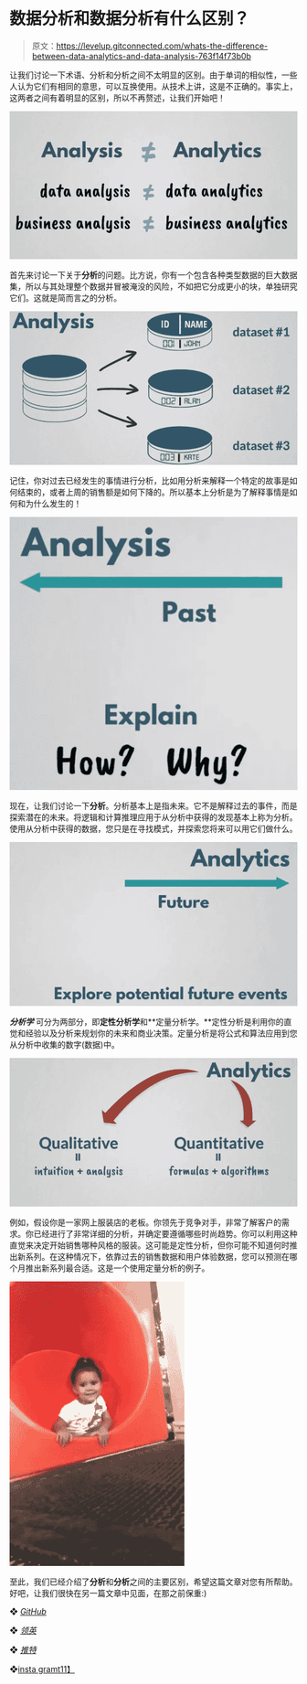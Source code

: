 # 数据分析和数据分析有什么区别？

> 原文：<https://levelup.gitconnected.com/whats-the-difference-between-data-analytics-and-data-analysis-763f14f73b0b>

让我们讨论一下术语、分析和分析之间不太明显的区别。由于单词的相似性，一些人认为它们有相同的意思，可以互换使用。从技术上讲，这是不正确的。事实上，这两者之间有着明显的区别，所以不再赘述，让我们开始吧！

![](img/8f624c63ec940845191531ed01ea636f.png)

首先来讨论一下关于**分析**的问题。比方说，你有一个包含各种类型数据的巨大数据集，所以与其处理整个数据并冒被淹没的风险，不如把它分成更小的块，单独研究它们。这就是简而言之的分析。

![](img/851665d745179842b75805907ff5dcd1.png)

记住，你对过去已经发生的事情进行分析，比如用分析来解释一个特定的故事是如何结束的，或者上周的销售额是如何下降的。所以基本上分析是为了解释事情是如何和为什么发生的！

![](img/9cbdf8f1fcc365ee6a04cb43b8781bf6.png)

现在，让我们讨论一下**分析**。分析基本上是指未来。它不是解释过去的事件，而是探索潜在的未来。将逻辑和计算推理应用于从分析中获得的发现基本上称为分析。使用从分析中获得的数据，您只是在寻找模式，并探索您将来可以用它们做什么。

![](img/383605e69df25e6325b7d8aa52db387e.png)

***分析学*** 可分为两部分，即**定性分析学**和**定量分析学。**定性分析是利用你的直觉和经验以及分析来规划你的未来和商业决策。定量分析是将公式和算法应用到您从分析中收集的数字(数据)中。

![](img/36f3c43ef57accf4554b43387dd8baa9.png)

例如，假设你是一家网上服装店的老板。你领先于竞争对手，非常了解客户的需求。你已经进行了非常详细的分析，并确定要遵循哪些时尚趋势。你可以利用这种直觉来决定开始销售哪种风格的服装。这可能是定性分析，但你可能不知道何时推出新系列。在这种情况下，依靠过去的销售数据和用户体验数据，您可以预测在哪个月推出新系列最合适。这是一个使用定量分析的例子。

![](img/b6c4c4b4e8e473cef53b0f1ca53ae84a.png)

至此，我们已经介绍了**分析**和**分析**之间的主要区别，希望这篇文章对您有所帮助。好吧，让我们很快在另一篇文章中见面，在那之前保重:)

❖ [*GitHub*](https://github.com/ritchiepulikottil)

❖ [*领英*](https://www.linkedin.com/in/ritchie-pulikottil-6876341aa/)

❖ [*推特*](https://twitter.com/dloqcamguy)

❖[insta gramt11】](https://instagram.com/ritchiepulikottil)